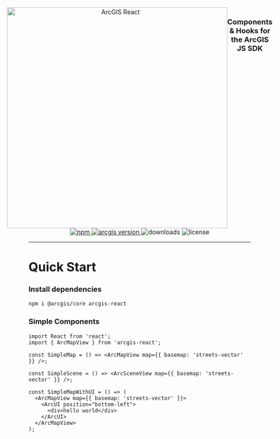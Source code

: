 <div align='center' style="display: flex; justify-content: center">
<picture>
   <source media="(prefers-color-scheme: dark)" srcset="https://user-images.githubusercontent.com/50883428/230233939-5498486a-fb92-45aa-82b1-673d4d01ec51.png">
   <img alt="ArcGIS React" width="500px" src="https://user-images.githubusercontent.com/50883428/230234038-36fea231-5e84-43f3-8a69-6b0b685e53f5.png" />
</picture>
<h3>Components & Hooks for the ArcGIS JS SDK</h3>
</div>

<div align="center">
  <a href="https://www.npmjs.com/package/arcgis-react">
    <img src="https://img.shields.io/npm/v/arcgis-react" alt="npm">
  </a>
  <a href="https://www.npmjs.com/package/@arcgis/core">
    <img src="https://img.shields.io/badge/dynamic/json?color=blue&label=%40arcgis%2Fcore&query=%24.dependencies%5B%22%40arcgis%2Fcore%22%5D&url=https%3A%2F%2Fraw.githubusercontent.com%2FsamMatenaer%2Farcgis-react-utils%2Fmain%2Fpackage.json" alt="arcgis version">
  </a>
  <img src="https://img.shields.io/npm/dt/arcgis-react" alt="downloads">
  <img src="https://img.shields.io/npm/l/arcgis-react" alt="license">
</div>

---

# Quick Start

### Install dependencies

```
npm i @arcgis/core arcgis-react
```


### Simple Components

```tsx
import React from 'react';
import { ArcMapView } from 'arcgis-react';

const SimpleMap = () => <ArcMapView map={{ basemap: 'streets-vector' }} />;

const SimpleScene = () => <ArcSceneView map={{ basemap: 'streets-vector' }} />;

const SimpleMapWithUI = () => (
  <ArcMapView map={{ basemap: 'streets-vector' }}>
    <ArcUI position="bottom-left">
      <div>hello world</div>
    </ArcUI>
  </ArcMapView>
);

```

